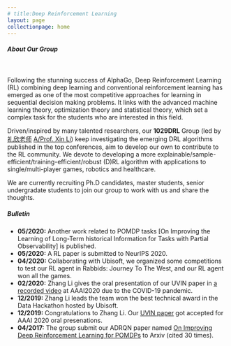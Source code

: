 ```yaml
---
# title:Deep Reinforcement Learning 
layout: page
collectionpage: home
---
```


##### About Our Group

<br />

Following the stunning success of AlphaGo, Deep Reinforcement Learning (RL) combining deep learning and conventional reinforcement learning has emerged as one of the most competitive approaches for learning in sequential decision making problems. It links with the advanced machine learning theory, optimization theory and statistical theory, which set a complex task for the students who are interested in this field.

Driven/inspired by many talented researchers, our **1029DRL** Group (led by [礼欣老师](http://cs.bit.edu.cn/szdw/jsml/js/lixin/index.htm) [A/Prof. Xin Li](https://scholar.google.com/citations?user=CpIQOm0AAAAJ&hl=en&authuser=1)) keep investigating the emerging DRL algorithms published in the top conferences, aim to develop our own to contribute to the RL community. We devote to developing a more explainable/sample-efficient/training-efficient/robust (D)RL algorithm with applications to single/multi-player games, robotics and healthcare.

We are currently recruiting Ph.D candidates, master students, senior undergradate students to join our group to work with us and share the thoughts.

##### Bulletin
- **05/2020:** Another work related to POMDP tasks [On Improving the Learning of Long-Term historical Information for Tasks with Partial Observability] is published.
- **05/2020:** A RL paper is submitted to NeurIPS 2020.
- **04/2020:** Collaborating with Ubisoft, we organized some competitions to test our RL agent in Rabbids: Journey To The West, and our RL agent won all the games.
- **02/2020:** Zhang Li gives the oral presentation of our UVIN paper in [a recorded video](https://www.youtube.com/watch?v=18IqLrK2ugI&feature=share&fbclid=IwAR3kpUv8H4NQlz3lNl-kZCTI5RD2Ryr3VnlH_4O_32ADt5SwTcqapjX7ryY) at AAAI2020 due to the COVID-19 pandemic.
- **12/2019:** Zhang Li leads the team won the best technical award in the Data Hackathon hosted by Ubisoft.
- **12/2019:** Congratulations to Zhang Li. Our [UVIN paper](https://aaai.org/ojs/index.php/AAAI/article/view/6157) got accepted for AAAI 2020 oral presenations. 
- **04/2017:** The group submit our ADRQN paper named [On Improving Deep Reinforcement Learning for POMDPs](https://arxiv.org/abs/1704.07978) to Arxiv (cited 30 times).


